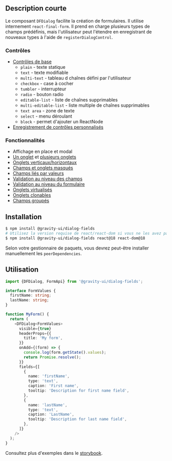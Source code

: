 ## Description courte

Le composant `DFDialog` facilite la création de formulaires. Il utilise internement `react-final-form`.
Il prend en charge plusieurs types de champs prédéfinis, mais l'utilisateur peut l'étendre en enregistrant de nouveaux types à l'aide de `registerDialogControl`.

### Contrôles

- [Contrôles de base](https://preview.yandexcloud.dev/dialog-fields/?path=/story/demo-00-base-controls)
  - `plain` - texte statique
  - `text` - texte modifiable
  - `multi-text` - tableau d chaînes défini par l'utilisateur
  - `checkbox` - case à cocher
  - `tumbler` - interrupteur
  - `radio` - bouton radio
  - `editable-list` - liste de chaînes supprimables
  - `multi-editable-list` - liste multiple de chaînes supprimables
  - `text area` - zone de texte
  - `select` - menu déroulant
  - `block` - permet d'ajouter un ReactNode
- [Enregistrement de contrôles personnalisés](https://preview.yandexcloud.dev/dialog-fields/?path=/story/tutorials-custom-control-registration)

### Fonctionnalités

- Affichage en place et modal
- [Un onglet](https://preview.yandexcloud.dev/dialog-fields/?path=/story/demo-01-one-tab) et [plusieurs onglets](https://preview.yandexcloud.dev/dialog-fields/?path=/story/demo-02-several-tab--horizontal-tabs)
- [Onglets verticaux/horizontaux](https://preview.yandexcloud.dev/dialog-fields/?path=/story/demo-02-several-tab)
- [Champs et onglets masqués](https://preview.yandexcloud.dev/dialog-fields/?path=/story/demo-04-visibility-condition)
- [Champs liés par valeurs](https://preview.yandexcloud.dev/dialog-fields/?path=/story/demo-05-extras-and-linked-fields)
- [Validation au niveau des champs](https://preview.yandexcloud.dev/dialog-fields/?path=/story/demo-06-field-validators)
- [Validation au niveau du formulaire](https://preview.yandexcloud.dev/dialog-fields/?path=/story/demo-07-form-validation)
- [Onglets virtualisés](https://preview.yandexcloud.dev/dialog-fields/?path=/story/demo-08-virtualized-tabs)
- [Onglets clonables](https://preview.yandexcloud.dev/dialog-fields/?path=/story/demo-08-cloneable-tabs-)
- [Champs groupés](https://preview.yandexcloud.dev/dialog-fields/?path=/story/demo-03-sections)

## Installation

```bash
$ npm install @gravity-ui/dialog-fields
# Utilisez la version requise de react/react-dom si vous ne les avez pas encore installés
$ npm install @gravity-ui/dialog-fields react@18 react-dom@18
```

Selon votre gestionnaire de paquets, vous devrez peut-être installer manuellement les `peerDependencies`.

## Utilisation

```ts
import {DFDialog, FormApi} from '@gravity-ui/dialog-fields';

interface FormValues {
  firstName: string;
  lastName: string;
}

function MyForm() {
  return (
    <DFDialog<FormValues>
      visible={true}
      headerProps={{
        title: 'My form',
      }}
      onAdd={(form) => {
        console.log(form.getState().values);
        return Promise.resolve();
      }}
      fields={[
        {
          name: 'firstName',
          type: 'text',
          caption: 'First name',
          tooltip: 'Description for first name field',
        },
        {
          name: 'lastName',
          type: 'text',
          caption: 'LastName',
          tooltip: 'Description for last name field',
        },
      ]}
    />
  );
}
```

Consultez plus d'exemples dans le [storybook](https://preview.yandexcloud.dev/dialog-fields).